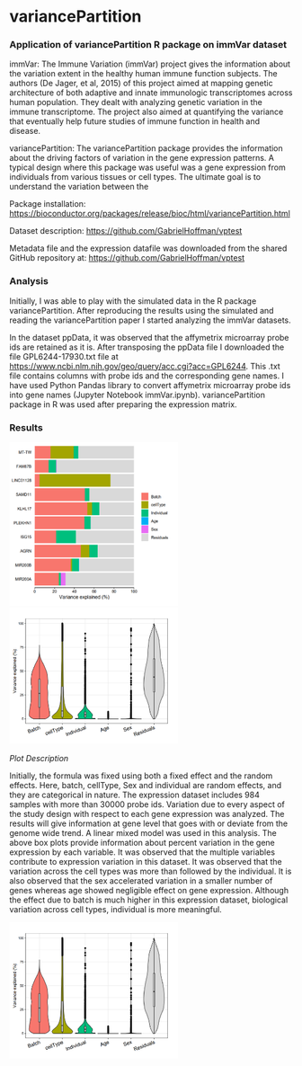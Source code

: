 # variancePartition
### Application of variancePartition R package on immVar dataset

immVar: The Immune Variation (immVar) project gives the information about the variation extent in the healthy human immune function subjects. The authors (De Jager, et al, 2015) of this project aimed at mapping genetic architecture of both adaptive and innate immunologic transcriptomes across human population. They dealt with analyzing genetic variation in the immune transcriptome. The project also aimed at quantifying the variance that eventually help future studies of immune function in health and disease.

variancePartition: The variancePartition package provides the information about the driving factors of variation in the gene expression patterns. A typical design where this package was useful was a gene expression from individuals from various tissues or cell types. The ultimate goal is to understand the variation between the

Package installation: https://bioconductor.org/packages/release/bioc/html/variancePartition.html

Dataset description: https://github.com/GabrielHoffman/vptest

Metadata file and the expression datafile was downloaded from the shared GitHub repository at: https://github.com/GabrielHoffman/vptest

### Analysis

Initially, I was able to play with the simulated data in the R package variancePartition. After reproducing the results using the simulated and reading the variancePartition paper I started analyzing the immVar datasets.

In the dataset ppData, it was observed that the affymetrix microarray probe ids are retained as it is. After transposing the ppData file I downloaded the file GPL6244-17930.txt file at https://www.ncbi.nlm.nih.gov/geo/query/acc.cgi?acc=GPL6244. This .txt file contains columns with probe ids and the corresponding gene names. I have used Python Pandas library to convert affymetrix microarray probe ids into gene names (Jupyter Notebook immVar.ipynb). variancePartition package in R was used after preparing the expression matrix.

### Results

<p float="left">
  <img src="plots/1.PNG" width="300"/>
  <img src="plots/2.PNG" width="300" /> 
</p>
<p>
    <em>Plot Description</em>
</p>

Initially, the formula was fixed using both a fixed effect and the random effects. Here, batch, cellType, Sex and individual are random effects, and they are categorical in nature. The expression dataset includes 984 samples with more than 30000 probe ids. Variation due to every aspect of the study design with respect to each gene expression was analyzed. The results will give information at gene level that goes with or deviate from the genome wide trend. A linear mixed model was used in this analysis. The above box plots provide information about percent variation in the gene expression by each variable. It was observed that the multiple variables contribute to expression variation in this dataset. It was observed that the variation across the cell types was more than followed by the individual. It is also observed that the sex accelerated variation in a smaller number of genes whereas age showed negligible effect on gene expression. Although the effect due to batch is much higher in this expression dataset, biological variation across cell types, individual is more meaningful.

<p float="left">
  <img src="plots/2.PNG" width="300"/>
</p>

